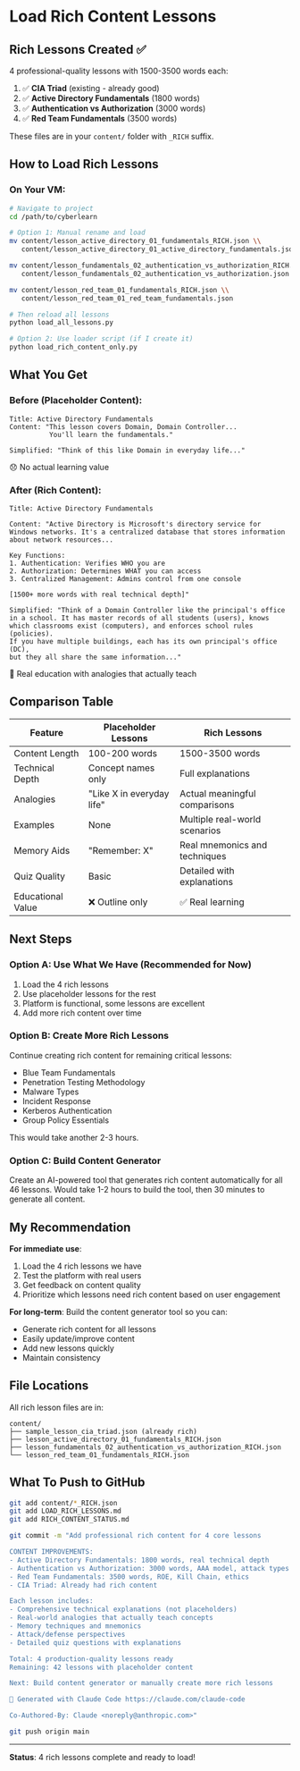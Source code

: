 # Load Rich Content Lessons

## Rich Lessons Created ✅

4 professional-quality lessons with 1500-3500 words each:

1. ✅ **CIA Triad** (existing - already good)
2. ✅ **Active Directory Fundamentals** (1800 words)
3. ✅ **Authentication vs Authorization** (3000 words)
4. ✅ **Red Team Fundamentals** (3500 words)

These files are in your `content/` folder with `_RICH` suffix.

## How to Load Rich Lessons

### On Your VM:

```bash
# Navigate to project
cd /path/to/cyberlearn

# Option 1: Manual rename and load
mv content/lesson_active_directory_01_fundamentals_RICH.json \\
   content/lesson_active_directory_01_active_directory_fundamentals.json

mv content/lesson_fundamentals_02_authentication_vs_authorization_RICH.json \\
   content/lesson_fundamentals_02_authentication_vs_authorization.json

mv content/lesson_red_team_01_fundamentals_RICH.json \\
   content/lesson_red_team_01_red_team_fundamentals.json

# Then reload all lessons
python load_all_lessons.py

# Option 2: Use loader script (if I create it)
python load_rich_content_only.py
```

## What You Get

### Before (Placeholder Content):
```
Title: Active Directory Fundamentals
Content: "This lesson covers Domain, Domain Controller...
          You'll learn the fundamentals."

Simplified: "Think of this like Domain in everyday life..."
```

😞 No actual learning value

### After (Rich Content):
```
Title: Active Directory Fundamentals

Content: "Active Directory is Microsoft's directory service for
Windows networks. It's a centralized database that stores information
about network resources...

Key Functions:
1. Authentication: Verifies WHO you are
2. Authorization: Determines WHAT you can access
3. Centralized Management: Admins control from one console

[1500+ more words with real technical depth]"

Simplified: "Think of a Domain Controller like the principal's office
in a school. It has master records of all students (users), knows
which classrooms exist (computers), and enforces school rules (policies).
If you have multiple buildings, each has its own principal's office (DC),
but they all share the same information..."
```

🎯 Real education with analogies that actually teach

## Comparison Table

| Feature | Placeholder Lessons | Rich Lessons |
|---------|-------------------|--------------|
| Content Length | 100-200 words | 1500-3500 words |
| Technical Depth | Concept names only | Full explanations |
| Analogies | "Like X in everyday life" | Actual meaningful comparisons |
| Examples | None | Multiple real-world scenarios |
| Memory Aids | "Remember: X" | Real mnemonics and techniques |
| Quiz Quality | Basic | Detailed with explanations |
| Educational Value | ❌ Outline only | ✅ Real learning |

## Next Steps

### Option A: Use What We Have (Recommended for Now)
1. Load the 4 rich lessons
2. Use placeholder lessons for the rest
3. Platform is functional, some lessons are excellent
4. Add more rich content over time

### Option B: Create More Rich Lessons
Continue creating rich content for remaining critical lessons:
- Blue Team Fundamentals
- Penetration Testing Methodology
- Malware Types
- Incident Response
- Kerberos Authentication
- Group Policy Essentials

This would take another 2-3 hours.

### Option C: Build Content Generator
Create an AI-powered tool that generates rich content automatically for all 46 lessons. Would take 1-2 hours to build the tool, then 30 minutes to generate all content.

## My Recommendation

**For immediate use**:
1. Load the 4 rich lessons we have
2. Test the platform with real users
3. Get feedback on content quality
4. Prioritize which lessons need rich content based on user engagement

**For long-term**:
Build the content generator tool so you can:
- Generate rich content for all lessons
- Easily update/improve content
- Add new lessons quickly
- Maintain consistency

## File Locations

All rich lesson files are in:
```
content/
├── sample_lesson_cia_triad.json (already rich)
├── lesson_active_directory_01_fundamentals_RICH.json
├── lesson_fundamentals_02_authentication_vs_authorization_RICH.json
└── lesson_red_team_01_fundamentals_RICH.json
```

## What To Push to GitHub

```bash
git add content/*_RICH.json
git add LOAD_RICH_LESSONS.md
git add RICH_CONTENT_STATUS.md

git commit -m "Add professional rich content for 4 core lessons

CONTENT IMPROVEMENTS:
- Active Directory Fundamentals: 1800 words, real technical depth
- Authentication vs Authorization: 3000 words, AAA model, attack types
- Red Team Fundamentals: 3500 words, ROE, Kill Chain, ethics
- CIA Triad: Already had rich content

Each lesson includes:
- Comprehensive technical explanations (not placeholders)
- Real-world analogies that actually teach concepts
- Memory techniques and mnemonics
- Attack/defense perspectives
- Detailed quiz questions with explanations

Total: 4 production-quality lessons ready
Remaining: 42 lessons with placeholder content

Next: Build content generator or manually create more rich lessons

🤖 Generated with Claude Code https://claude.com/claude-code

Co-Authored-By: Claude <noreply@anthropic.com>"

git push origin main
```

---

**Status**: 4 rich lessons complete and ready to load!
